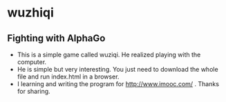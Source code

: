 # wuzhiqi
## Fighting with AlphaGo
- This is a simple game called wuziqi. He realized playing with the computer. 
- He is simple but very interesting. You just need to download the whole file and run index.html in a browser.
- I learning and writing the program for http://www.imooc.com/ . Thanks for sharing.
